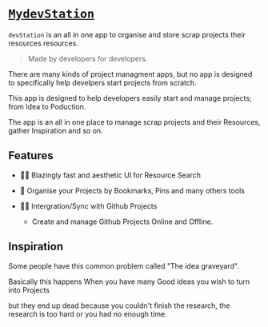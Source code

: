 # [`MydevStation`](https://mydevstation.com)

`devStation` is an all in one app to organise and store scrap projects their resources resources.

> Made by developers for developers.

There are many kinds of project managment apps, but no app is designed to specifically help develpers start projects from scratch.

This app is designed to help developers easily start and manage projects; from Idea to Poduction.

The app is an all in one place to manage scrap projects and their Resources, gather Inspiration and so on.

## Features

- 🚀🔥 Blazingly fast and aesthetic UI for Resource Search

- 📒 Organise your Projects by Bookmarks, Pins and many others tools

- 🧩😎 Intergration/Sync with Github Projects
  - Create and manage Github Projects Online and Offline.

## Inspiration

Some people have this common problem called "The idea graveyard".

Basically this happens When you have many Good ideas you wish to turn into Projects

but they end up dead because you couldn't finish the research, the research is too hard or you had no enough time.
